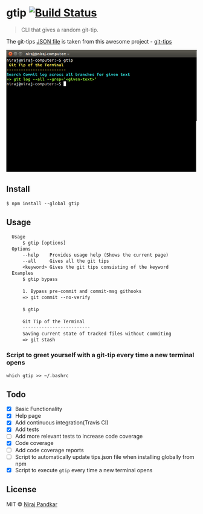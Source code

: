 # gtip [![Build Status](https://travis-ci.org/nirajpandkar/gtip.svg?branch=master)](https://travis-ci.org/nirajpandkar/gtip)

> CLI that gives a random git-tip.

The git-tips [JSON file](https://github.com/git-tips/tips/blob/master/tips.json) is taken from this awesome project - [git-tips](https://github.com/git-tips/tips)

![alt text](Images/gtip_screenshot.png "gtip Screenshot")

## Install

```
$ npm install --global gtip
```

## Usage

```
  Usage
      $ gtip [options]
  Options
      --help    Provides usage help (Shows the current page)
      --all     Gives all the git tips
      <keyword> Gives the git tips consisting of the keyword
  Examples
      $ gtip bypass

      1. Bypass pre-commit and commit-msg githooks
      => git commit --no-verify

      $ gtip

      Git Tip of the Terminal
      -------------------------
      Saving current state of tracked files without commiting
      => git stash
```

### Script to greet yourself with a git-tip every time a new terminal opens

```
which gtip >> ~/.bashrc
```

## Todo

- [x] Basic Functionality
- [x] Help page
- [x] Add continuous integration(Travis CI)
- [x] Add tests
- [ ] Add more relevant tests to increase code coverage
- [x] Code coverage
- [ ] Add code coverage reports
- [ ] Script to automatically update tips.json file when installing globally from npm
- [x] Script to execute `gtip` every time a new terminal opens

## License
MIT © [Niraj Pandkar](https://github.com/nirajpandkar)